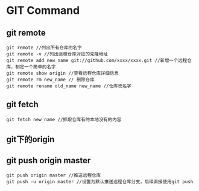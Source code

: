 # GIT Command

## git remote 
```
git remote //列出所有仓库的名字
git remote -v //列出远程仓库对应的克隆地址
git remote add new_name git://github.com/xxxx/xxxx.git //新增一个远程仓库，制定一个简单的名字 
git remote show origin //查看远程仓库详细信息
git remote rm new_name // 删除仓库
git remote rename old_name new_name //仓库改名字
```
## git fetch
```
git fetch new_name //抓取仓库有的本地没有的内容
```

## git下的origin 


## git push origin master
```
git push origin master //推送远程仓库
git push -u origin master //设置为默认推送远程仓库分支，后续直接使用git push 
```

